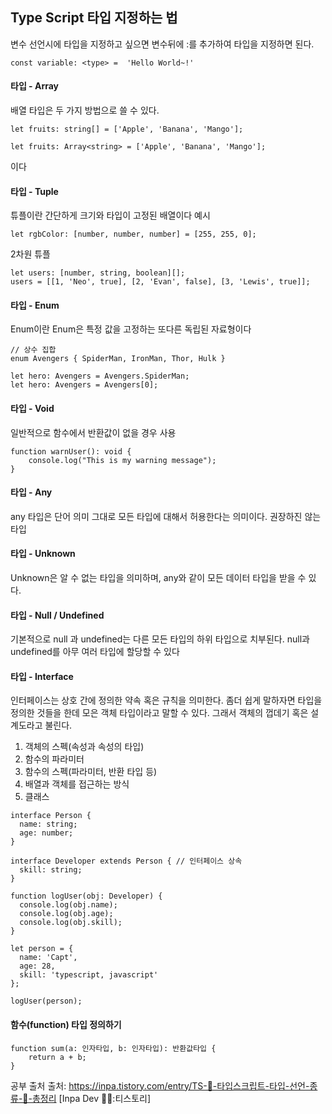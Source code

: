 ## Type Script 타입 지정하는 법

변수 선언시에 타입을 지정하고 싶으면 변수뒤에 :를 추가하여 타입을 지정하면 된다.
```tsx
const variable: <type> =  'Hello World~!'
```
#### 타입 - Array
배열 타입은 두 가지 방법으로 쓸 수 있다.
```tsx
let fruits: string[] = ['Apple', 'Banana', 'Mango'];
```
```tsx
let fruits: Array<string> = ['Apple', 'Banana', 'Mango'];
```
이다

#### 타입 - Tuple
튜플이란 간단하게 크기와 타입이 고정된 배열이다
예시
```tsx
let rgbColor: [number, number, number] = [255, 255, 0];
```
2차원 튜플
```tsx
let users: [number, string, boolean][];
users = [[1, 'Neo', true], [2, 'Evan', false], [3, 'Lewis', true]];
```

#### 타입 - Enum
Enum이란 Enum은 특정 값을 고정하는 또다른 독립된 자료형이다

```tsx
// 상수 집합
enum Avengers { SpiderMan, IronMan, Thor, Hulk }

let hero: Avengers = Avengers.SpiderMan;
let hero: Avengers = Avengers[0];
```

#### 타입 - Void
일반적으로 함수에서 반환값이 없을 경우 사용
```tsx
function warnUser(): void {
	console.log("This is my warning message");
}
```


#### 타입 - Any
any 타입은 단어 의미 그대로 모든 타입에 대해서 허용한다는 의미이다.
권장하진 않는 타입


#### 타입 - Unknown
Unknown은 알 수 없는 타입을 의미하며, any와 같이 모든 데이터 타입을 받을 수 있다.

#### 타입 - Null / Undefined
기본적으로 null 과 undefined는 다른 모든 타입의 하위 타입으로 치부된다.
null과 undefined를 아무 여러 타입에 할당할 수 있다


#### 타입 - Interface
인터페이스는 상호 간에 정의한 약속 혹은 규칙을 의미한다.
좀더 쉽게 말하자면 타입을 정의한 것들을 한데 모은 객체 타입이라고 말할 수 있다. 그래서 객체의 껍데기 혹은 설계도라고 불린다.

1. 객체의 스펙(속성과 속성의 타입)
2. 함수의 파라미터
3. 함수의 스펙(파라미터, 반환 타입 등)
4. 배열과 객체를 접근하는 방식
5. 클래스
```tsx
interface Person {
  name: string;
  age: number;
}

interface Developer extends Person { // 인터페이스 상속
  skill: string;
}

function logUser(obj: Developer) {
  console.log(obj.name);
  console.log(obj.age);
  console.log(obj.skill);
}

let person = { 
  name: 'Capt', 
  age: 28, 
  skill: 'typescript, javascript' 
};

logUser(person);
```

#### 함수(function) 타입 정의하기
```tsx
function sum(a: 인자타입, b: 인자타입): 반환값타입 {
	return a + b;
}
```

공부 출처
출처: https://inpa.tistory.com/entry/TS-📘-타입스크립트-타입-선언-종류-💯-총정리 [Inpa Dev 👨‍💻:티스토리]
